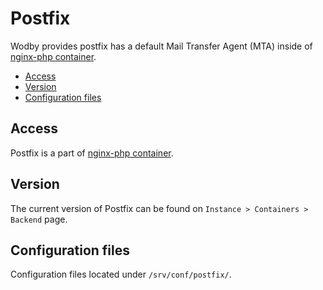# Postfix 

Wodby provides postfix has a default Mail Transfer Agent (MTA) inside of [nginx-php container](README.md).  

* [Access](#access)
* [Version](#version)
* [Configuration files](#configuration-files)

## Access

Postfix is a part of [nginx-php container](README.md).

## Version

The current version of Postfix can be found on `Instance > Containers > Backend` page.

## Configuration files

Configuration files located under `/srv/conf/postfix/`.